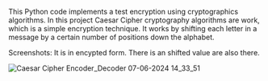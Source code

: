 This Python code implements a test encryption using cryptographics algorithms. In this project Caesar Cipher cryptography algorithms are work, which is a simple encryption technique. It works by shifting each letter in a message by a certain number of positions down the alphabet.

Screenshots:
It is in encypted form. There is an shifted value are also there.


![Caesar Cipher Encoder_Decoder 07-06-2024 14_33_51](https://github.com/garurmaga/Text-Encryption-Using-Cryptographic-Algorithms/assets/84586441/d165df37-33d2-4089-9d57-5e12e2d33248)



